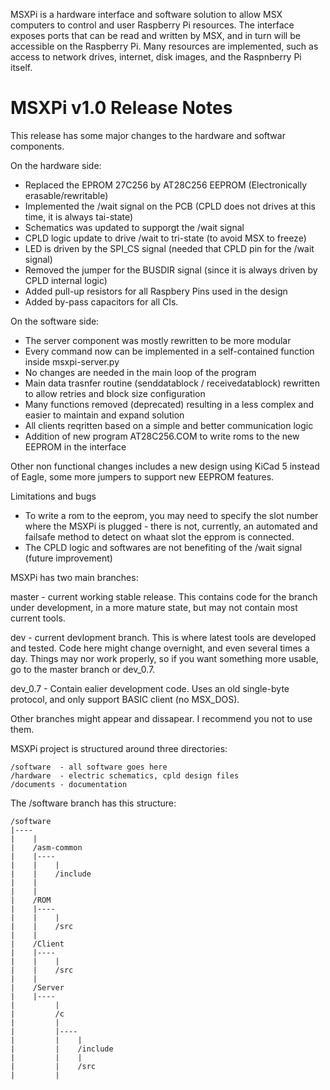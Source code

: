 
MSXPi is a hardware interface and software solution to allow MSX computers to control and user Raspberry Pi resources.
The interface exposes ports that can be read and written by MSX, and in turn will be accessible on the Raspberry Pi.
Many resources are implemented, such as access to network drives, internet, disk images, and the Raspnberry Pi itself.

MSXPi v1.0 Release Notes
========================
This release has some major changes to the hardware and softwar components.

On the hardware side:

- Replaced the EPROM 27C256 by AT28C256 EEPROM (Electronically erasable/rewritable)
- Implemented the /wait signal on the PCB (CPLD does not drives at this time, it is always tai-state)
- Schematics was updated to supporgt the /wait signal
- CPLD logic update to drive /wait to tri-state (to avoid MSX to freeze)
- LED is driven by the SPI_CS signal (needed that CPLD pin for the /wait signal)
- Removed the jumper for the BUSDIR signal (since it is always driven by CPLD internal logic)
- Added pull-up resistors for all Raspbery Pins used in the design
- Added by-pass capacitors for all CIs.

On the software side:

- The server component was mostly rewritten to be more modular
- Every command now can be implemented in a self-contained function inside msxpi-server.py
- No changes are needed in the main loop of the program
- Main data trasnfer routine (senddatablock / receivedatablock) rewritten to allow retries and block size configuration
- Many functions removed (deprecated) resulting in a less complex and easier to maintain and expand solution
- All clients reqritten based on a simple and better communication logic
- Addition of new program AT28C256.COM to write roms to the new EEPROM in the interface

Other non functional changes includes a new design using KiCad 5 instead of Eagle, some more jumpers to support new EEPROM features.

Limitations and bugs
- To write a rom to the eeprom, you may need to specify the slot number where the MSXPi is plugged - there is not, currently, an automated and failsafe method to detect on whaat slot the epprom is connected.
- The CPLD logic and softwares are not benefiting of the /wait signal (future improvement)


MSXPi has two main branches:

master - current working stable release. This contains code for the branch under development, in a more mature state, but may not contain most current tools. 

dev - current devlopment branch. This is where latest tools are developed and tested. Code here might change overnight, and even several times a day. Things may nor work properly, so if you want something more usable, go to the master branch or dev_0.7. 

dev_0.7 - Contain ealier development code. Uses an old single-byte protocol, and only support BASIC client (no MSX_DOS).

Other branches might appear and dissapear. I recommend you not to use them.


MSXPi project is structured around three directories:

    /software  - all software goes here
    /hardware  - electric schematics, cpld design files
    /documents - documentation

The /software branch has this structure:


    /software 
    |---- 
    |    | 
    |    /asm-common
    |    |----
    |    |    |
    |    |    /include
    |    |    
    |    |
    |    /ROM
    |    |----
    |    |    |
    |    |    /src
    |    |
    |    /Client
    |    |----
    |    |    |
    |    |    /src
    |    |
    |    /Server
    |    |----
    |         |
    |         /c
    |         |
    |         |----
    |         |    |
    |         |    /include
    |         |    |
    |         |    /src
    |         |



